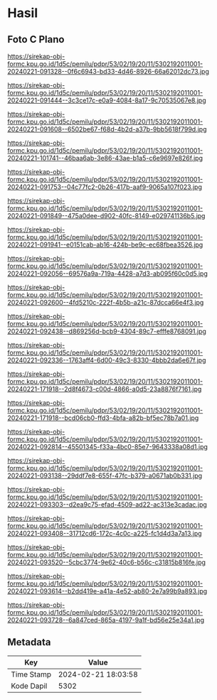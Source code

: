 # Hasil

## Foto C Plano

https://sirekap-obj-formc.kpu.go.id/1d5c/pemilu/pdpr/53/02/19/20/11/5302192011001-20240221-091328--0f6c6943-bd33-4d46-8926-66a62012dc73.jpg

https://sirekap-obj-formc.kpu.go.id/1d5c/pemilu/pdpr/53/02/19/20/11/5302192011001-20240221-091444--3c3ce17c-e0a9-4084-8a17-9c70535067e8.jpg

https://sirekap-obj-formc.kpu.go.id/1d5c/pemilu/pdpr/53/02/19/20/11/5302192011001-20240221-091608--6502be67-f68d-4b2d-a37b-9bb5618f799d.jpg

https://sirekap-obj-formc.kpu.go.id/1d5c/pemilu/pdpr/53/02/19/20/11/5302192011001-20240221-101741--46baa6ab-3e86-43ae-b1a5-c6e9697e826f.jpg

https://sirekap-obj-formc.kpu.go.id/1d5c/pemilu/pdpr/53/02/19/20/11/5302192011001-20240221-091753--04c77fc2-0b26-417b-aaf9-9065a107f023.jpg

https://sirekap-obj-formc.kpu.go.id/1d5c/pemilu/pdpr/53/02/19/20/11/5302192011001-20240221-091849--475a0dee-d902-40fc-8149-e029741136b5.jpg

https://sirekap-obj-formc.kpu.go.id/1d5c/pemilu/pdpr/53/02/19/20/11/5302192011001-20240221-091941--e0151cab-ab16-424b-be9c-ec68fbea3526.jpg

https://sirekap-obj-formc.kpu.go.id/1d5c/pemilu/pdpr/53/02/19/20/11/5302192011001-20240221-092056--69576a9a-719a-4428-a7d3-ab095f60c0d5.jpg

https://sirekap-obj-formc.kpu.go.id/1d5c/pemilu/pdpr/53/02/19/20/11/5302192011001-20240221-092600--4fd5210c-222f-4b5b-a21c-87dcca66e4f3.jpg

https://sirekap-obj-formc.kpu.go.id/1d5c/pemilu/pdpr/53/02/19/20/11/5302192011001-20240221-092438--d869256d-bcb9-4304-89c7-efffe8768091.jpg

https://sirekap-obj-formc.kpu.go.id/1d5c/pemilu/pdpr/53/02/19/20/11/5302192011001-20240221-092336--1763aff4-6d00-49c3-8330-4bbb2da6e67f.jpg

https://sirekap-obj-formc.kpu.go.id/1d5c/pemilu/pdpr/53/02/19/20/11/5302192011001-20240221-171918--2d8f4673-c00d-4866-a0d5-23a8876f7161.jpg

https://sirekap-obj-formc.kpu.go.id/1d5c/pemilu/pdpr/53/02/19/20/11/5302192011001-20240221-171918--bcd06cb0-ffd3-4bfa-a82b-bf5ec78b7a01.jpg

https://sirekap-obj-formc.kpu.go.id/1d5c/pemilu/pdpr/53/02/19/20/11/5302192011001-20240221-092814--45501345-f33a-4bc0-85e7-9643338a08d1.jpg

https://sirekap-obj-formc.kpu.go.id/1d5c/pemilu/pdpr/53/02/19/20/11/5302192011001-20240221-093138--29ddf7e8-655f-47fc-b379-a0671ab0b331.jpg

https://sirekap-obj-formc.kpu.go.id/1d5c/pemilu/pdpr/53/02/19/20/11/5302192011001-20240221-093303--d2ea9c75-efad-4509-ad22-ac313e3cadac.jpg

https://sirekap-obj-formc.kpu.go.id/1d5c/pemilu/pdpr/53/02/19/20/11/5302192011001-20240221-093408--31712cd6-172c-4c0c-a225-fc1d4d3a7a13.jpg

https://sirekap-obj-formc.kpu.go.id/1d5c/pemilu/pdpr/53/02/19/20/11/5302192011001-20240221-093520--5cbc3774-9e62-40c6-b56c-c31815b816fe.jpg

https://sirekap-obj-formc.kpu.go.id/1d5c/pemilu/pdpr/53/02/19/20/11/5302192011001-20240221-093614--b2dd419e-a41a-4e52-ab80-2e7a99b9a893.jpg

https://sirekap-obj-formc.kpu.go.id/1d5c/pemilu/pdpr/53/02/19/20/11/5302192011001-20240221-093728--6a847ced-865a-4197-9a1f-bd56e25e34a1.jpg


## Metadata

| Key        | Value               |
| ---------- | ------------------- |
| Time Stamp | 2024-02-21 18:03:58 |
| Kode Dapil | 5302                |



